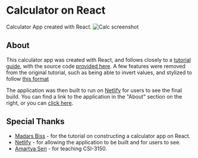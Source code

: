 # Calculator on React

Calculator App created with React.
![Calc screenshot](https://i.imgur.com/1kaElq7.png)

## About
This calculator app was created with React, and follows closely to a [tutorial guide](https://www.sitepoint.com/react-tutorial-build-calculator-app/), with the source code [provided here](https://github.com/madzadev/calculator). A few features were removed from the original tutorial, such as being able to invert values, and stylized to follow [this format](https://github.com/martysen/calculatorAppDemo)

The application was then built to run on [Netlify](https://www.netlify.com/) for users to see the final build. You can find a link to the application in the "About" section on the right, or you can [click here](https://aedillo1-calculator-react.netlify.app/).

## Special Thanks

- [Madars Biss](https://github.com/madzadev) - for the tutorial on constructing a calculator app on React.
- [Netlify](https://www.netlify.com/) - for allowing the application to be built and for users to see.
- [Amartya Sen](https://github.com/martysen) - for teaching CSI-3150.
